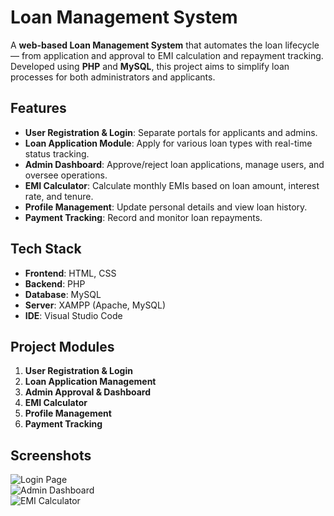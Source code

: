 # Loan Management System

A **web-based Loan Management System** that automates the loan lifecycle — from application and approval to EMI calculation and repayment tracking.  
Developed using **PHP** and **MySQL**, this project aims to simplify loan processes for both administrators and applicants.

## Features
- **User Registration & Login**: Separate portals for applicants and admins.
- **Loan Application Module**: Apply for various loan types with real-time status tracking.
- **Admin Dashboard**: Approve/reject loan applications, manage users, and oversee operations.
- **EMI Calculator**: Calculate monthly EMIs based on loan amount, interest rate, and tenure.
- **Profile Management**: Update personal details and view loan history.
- **Payment Tracking**: Record and monitor loan repayments.

## Tech Stack
- **Frontend**: HTML, CSS
- **Backend**: PHP
- **Database**: MySQL
- **Server**: XAMPP (Apache, MySQL)
- **IDE**: Visual Studio Code

## Project Modules
1. **User Registration & Login**  
2. **Loan Application Management**  
3. **Admin Approval & Dashboard**  
4. **EMI Calculator**  
5. **Profile Management**  
6. **Payment Tracking**  

## Screenshots
![Login Page](screenshots/Picture1.jpg)  
![Admin Dashboard](screenshots/Picture2.jpg)  
![EMI Calculator](screenshots/Picture3.jpg)  
